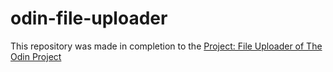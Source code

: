 # odin-file-uploader

This repository was made in completion to the [Project: File Uploader of The Odin Project](https://www.theodinproject.com/lessons/nodejs-file-uploader)
